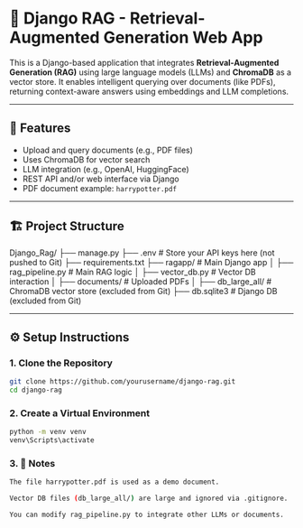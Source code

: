 # 🧠 Django RAG - Retrieval-Augmented Generation Web App

This is a Django-based application that integrates **Retrieval-Augmented Generation (RAG)** using large language models (LLMs) and **ChromaDB** as a vector store. It enables intelligent querying over documents (like PDFs), returning context-aware answers using embeddings and LLM completions.

---

## 🚀 Features

- Upload and query documents (e.g., PDF files)
- Uses ChromaDB for vector search
- LLM integration (e.g., OpenAI, HuggingFace)
- REST API and/or web interface via Django
- PDF document example: `harrypotter.pdf`

---

## 🏗️ Project Structure

Django_Rag/
├── manage.py
├── .env # Store your API keys here (not pushed to Git)
├── requirements.txt
├── ragapp/ # Main Django app
│ ├── rag_pipeline.py # Main RAG logic
│ ├── vector_db.py # Vector DB interaction
│ ├── documents/ # Uploaded PDFs
│ ├── db_large_all/ # ChromaDB vector store (excluded from Git)
├── db.sqlite3 # Django DB (excluded from Git)


---

## ⚙️ Setup Instructions

### 1. Clone the Repository
```bash
git clone https://github.com/yourusername/django-rag.git
cd django-rag
```
### 2. Create a Virtual Environment
```bash
python -m venv venv
venv\Scripts\activate
```

### 3. 📁 Notes
```bash
The file harrypotter.pdf is used as a demo document.

Vector DB files (db_large_all/) are large and ignored via .gitignore.

You can modify rag_pipeline.py to integrate other LLMs or documents.
```